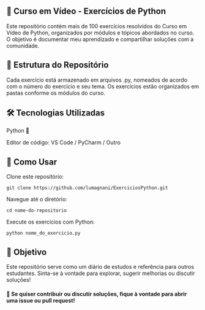 ## 📌 Curso em Vídeo - Exercícios de Python
Este repositório contém mais de 100 exercícios resolvidos do Curso em Vídeo de Python, organizados por módulos e tópicos abordados no curso. O objetivo é documentar meu aprendizado e compartilhar soluções com a comunidade.

## 📁 Estrutura do Repositório
Cada exercício está armazenado em arquivos .py, nomeados de acordo com o número do exercício e seu tema.
Os exercícios estão organizados em pastas conforme os módulos do curso.

## 🛠 Tecnologias Utilizadas
Python 🐍

Editor de código: VS Code / PyCharm / Outro 

## 🚀 Como Usar
Clone este repositório:
```
git clone https://github.com/lumagnani/ExerciciosPython.git
```
Navegue até o diretório:
```
cd nome-do-repositorio
```
Execute os exercícios com Python:
```
python nome_do_exercicio.py
```
## 🎯 Objetivo
Este repositório serve como um diário de estudos e referência para outros estudantes. Sinta-se à vontade para explorar, sugerir melhorias ou discutir soluções!

#### 📌 Se quiser contribuir ou discutir soluções, fique à vontade para abrir uma issue ou pull request!
